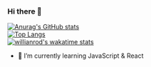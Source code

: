 ###  Hi there 👋

[![Anurag's GitHub stats](https://github-readme-stats.vercel.app/api?username=anjin91&show_icons=true)](https://github.com/anjin91/github-readme-stats)
\
[![Top Langs](https://github-readme-stats.vercel.app/api/top-langs/?username=anjin91&layout=compact&exclude_repo=dolce_beauty)](https://github.com/anjin91/github-readme-stats)
\
[![willianrod's wakatime stats](https://github-readme-stats.vercel.app/api/wakatime?username=anjin91)](https://github.com/anuraghazra/github-readme-stats)

- 🌱 I’m currently learning JavaScript & React




<!--
**anjin91/anjin91** is a ✨ _special_ ✨ repository because its `README.md` (this file) appears on your GitHub profile.

Here are some ideas to get you started:

- 🔭 I’m currently working on ...
- 🌱 I’m currently learning ...
- 👯 I’m looking to collaborate on ...
- 🤔 I’m looking for help with ...
- 💬 Ask me about ...
- 📫 How to reach me: ...
- 😄 Pronouns: ...
- ⚡ Fun fact: ...
-->
